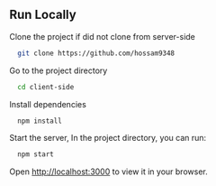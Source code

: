 ## Run Locally

Clone the project if did not clone from server-side

```bash
  git clone https://github.com/hossam9348
```

Go to the project directory

```bash
  cd client-side
```

Install dependencies

```bash
  npm install
```

Start the server, In the project directory, you can run:

```bash
  npm start
```

Open [http://localhost:3000](http://localhost:3000) to view it in your browser.










